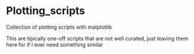 # Plotting_scripts

Collection of plotting scripts with matplotlib

This are tipically one-off scripts that are not well curated, just leaving them
here for if I ever need something similar

